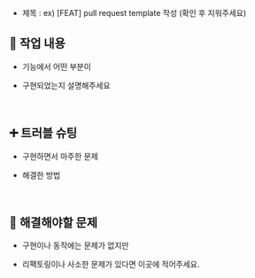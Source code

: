 - 제목 : ex) [FEAT] pull request template 작성
  (확인 후 지워주세요)

## 🔎 작업 내용

- 기능에서 어떤 부분이

- 구현되었는지 설명해주세요

  <br/>

## ➕ 트러블 슈팅

- 구현하면서 마주한 문제
- 해결한 방법

  <br/>

## 🔧 해결해야할 문제

- 구현이나 동작에는 문제가 없지만
- 리팩토링이나 사소한 문제가 있다면 이곳에 적어주세요.

  <br/>

<br/>